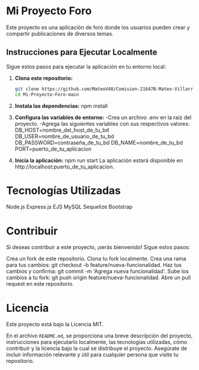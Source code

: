 # Mi Proyecto Foro

Este proyecto es una aplicación de foro donde los usuarios pueden crear y compartir publicaciones de diversos temas.

## Instrucciones para Ejecutar Localmente

Sigue estos pasos para ejecutar la aplicación en tu entorno local:

1. **Clona este repositorio:**
   ```bash
   git clone https://github.com/MateoV48/Comision-21647B-Mateo-Villarroel.git
   cd Mi-Proyecto-Foro-main

2. **Instala las dependencias:**
npm install

3. **Configura las variables de entorno:**
-Crea un archivo .env en la raíz del proyecto.
-Agrega las siguientes variables con sus respectivos valores:
DB_HOST=nombre_del_host_de_tu_bd
DB_USER=nombre_de_usuario_de_tu_bd
DB_PASSWORD=contraseña_de_tu_bd
DB_NAME=nombre_de_tu_bd
PORT=puerto_de_tu_aplicacion

4. **Inicia la aplicación:**
npm run start
La aplicación estará disponible en http://localhost:puerto_de_tu_aplicacion.

# Tecnologías Utilizadas
Node.js
Express.js
EJS
MySQL
Sequelize
Bootstrap

# Contribuir
Si deseas contribuir a este proyecto, ¡serás bienvenido! Sigue estos pasos:

Crea un fork de este repositorio.
Clona tu fork localmente.
Crea una rama para tus cambios: git checkout -b feature/nueva-funcionalidad.
Haz tus cambios y confirma: git commit -m 'Agrega nueva funcionalidad'.
Sube los cambios a tu fork: git push origin feature/nueva-funcionalidad.
Abre un pull request en este repositorio.

# Licencia
Este proyecto está bajo la Licencia MIT.

En el archivo `README.md`, se proporciona una breve descripción del proyecto, instrucciones para ejecutarlo localmente, las tecnologías utilizadas, cómo contribuir y la licencia bajo la cual se distribuye el proyecto. Asegúrate de incluir información relevante y útil para cualquier persona que visite tu repositorio.
